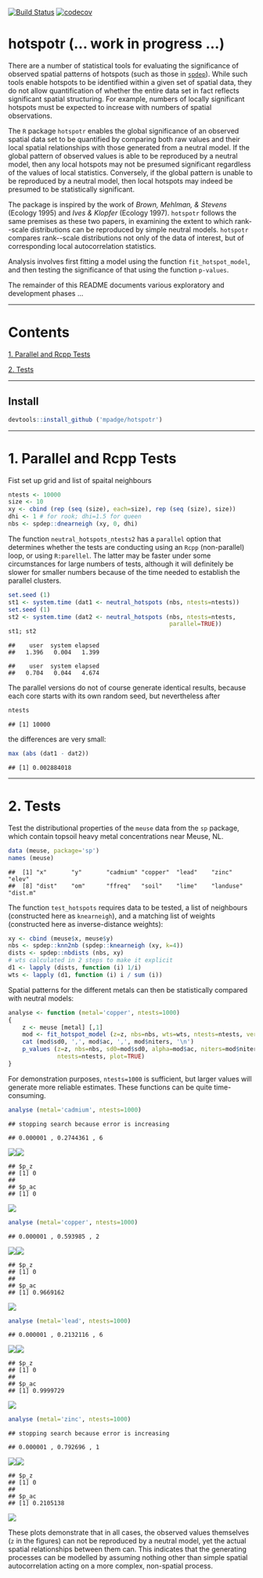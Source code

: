 [![Build Status](https://travis-ci.org/mpadge/hotspotr.svg?branch=master)](https://travis-ci.org/mpadge/hotspotr) [![codecov](https://codecov.io/gh/mpadge/hotspotr/branch/master/graph/badge.svg)](https://codecov.io/gh/mpadge/hotspotr)

hotspotr (... work in progress ...)
===================================

There are a number of statistical tools for evaluating the significance of observed spatial patterns of hotspots (such as those in [`spdep`](https://cran.r-project.org/package=spdep)). While such tools enable hotspots to be identified within a given set of spatial data, they do not allow quantification of whether the entire data set in fact reflects significant spatial structuring. For example, numbers of locally significant hotspots must be expected to increase with numbers of spatial observations.

The `R` package `hotspotr` enables the global significance of an observed spatial data set to be quantified by comparing both raw values and their local spatial relationships with those generated from a neutral model. If the global pattern of observed values is able to be reproduced by a neutral model, then any local hotspots may not be presumed significant regardless of the values of local statistics. Conversely, if the global pattern is unable to be reproduced by a neutral model, then local hotspots may indeed be presumed to be statistically significant.

The package is inspired by the work of *Brown, Mehlman, & Stevens* (Ecology 1995) and *Ives & Klopfer* (Ecology 1997). `hotspotr` follows the same premises as these two papers, in examining the extent to which rank--scale distributions can be reproduced by simple neutral models. `hotspotr` compares rank--scale distributions not only of the data of interest, but of corresponding local autocorrelation statistics.

Analysis involves first fitting a model using the function `fit_hotspot_model`, and then testing the significance of that using the function `p-values`.

The remainder of this README documents various exploratory and development phases ...

------------------------------------------------------------------------

Contents
========

[1. Parallel and Rcpp Tests](#1-parallel)

[2. Tests](#2-tests)

------------------------------------------------------------------------

Install
-------

``` r
devtools::install_github ('mpadge/hotspotr')
```

------------------------------------------------------------------------

<a name="1-parallel"></a>1. Parallel and Rcpp Tests
===================================================

Fist set up grid and list of spaital neighbours

``` r
ntests <- 10000
size <- 10
xy <- cbind (rep (seq (size), each=size), rep (seq (size), size))
dhi <- 1 # for rook; dhi=1.5 for queen
nbs <- spdep::dnearneigh (xy, 0, dhi)
```

The function `neutral_hotspots_ntests2` has a `parallel` option that determines whether the tests are conducting using an `Rcpp` (non-parallel) loop, or using `R:parellel`. The latter may be faster under some circumstances for large numbers of tests, although it will definitely be slower for smaller numbers because of the time needed to establish the parallel clusters.

``` r
set.seed (1)
st1 <- system.time (dat1 <- neutral_hotspots (nbs, ntests=ntests))
set.seed (1)
st2 <- system.time (dat2 <- neutral_hotspots (nbs, ntests=ntests,
                                              parallel=TRUE))
st1; st2
```

    ##    user  system elapsed 
    ##   1.396   0.004   1.399

    ##    user  system elapsed 
    ##   0.704   0.044   4.674

The parallel versions do not of course generate identical results, because each core starts with its own random seed, but nevertheless after

``` r
ntests
```

    ## [1] 10000

the differences are very small:

``` r
max (abs (dat1 - dat2))
```

    ## [1] 0.002884018

------------------------------------------------------------------------

<a name="2-tests"></a>2. Tests
==============================

Test the distributional properties of the `meuse` data from the `sp` package, which contain topsoil heavy metal concentrations near Meuse, NL.

``` r
data (meuse, package='sp')
names (meuse)
```

    ##  [1] "x"       "y"       "cadmium" "copper"  "lead"    "zinc"    "elev"   
    ##  [8] "dist"    "om"      "ffreq"   "soil"    "lime"    "landuse" "dist.m"

The function `test_hotspots` requires data to be tested, a list of neighbours (constructed here as `knearneigh`), and a matching list of weights (constructed here as inverse-distance weights):

``` r
xy <- cbind (meuse$x, meuse$y)
nbs <- spdep::knn2nb (spdep::knearneigh (xy, k=4))
dists <- spdep::nbdists (nbs, xy)
# wts calculated in 2 steps to make it explicit
d1 <- lapply (dists, function (i) 1/i)
wts <- lapply (d1, function (i) i / sum (i))
```

Spatial patterns for the different metals can then be statistically compared with neutral models:

``` r
analyse <- function (metal='copper', ntests=1000)
{
    z <- meuse [metal] [,1]
    mod <- fit_hotspot_model (z=z, nbs=nbs, wts=wts, ntests=ntests, verbose=FALSE)
    cat (mod$sd0, ',', mod$ac, ',', mod$niters, '\n')
    p_values (z=z, nbs=nbs, sd0=mod$sd0, alpha=mod$ac, niters=mod$niters,
              ntests=ntests, plot=TRUE)
}
```

For demonstration purposes, `ntests=1000` is sufficient, but larger values will generate more reliable estimates. These functions can be quite time-consuming.

``` r
analyse (metal='cadmium', ntests=1000)
```

    ## stopping search because error is increasing

    ## 0.000001 , 0.2744361 , 6

![](README_files/figure-markdown_github/meuse-cadmium-1.png)![](README_files/figure-markdown_github/meuse-cadmium-2.png)

    ## $p_z
    ## [1] 0
    ## 
    ## $p_ac
    ## [1] 0

![](fig/meuse-cadmium.png)

``` r
analyse (metal='copper', ntests=1000)
```

    ## 0.000001 , 0.593985 , 2

![](README_files/figure-markdown_github/meuse-copper-1.png)![](README_files/figure-markdown_github/meuse-copper-2.png)

    ## $p_z
    ## [1] 0
    ## 
    ## $p_ac
    ## [1] 0.9669162

![](fig/meuse-copper.png)

``` r
analyse (metal='lead', ntests=1000)
```

    ## 0.000001 , 0.2132116 , 6

![](README_files/figure-markdown_github/meuse-lead-1.png)![](README_files/figure-markdown_github/meuse-lead-2.png)

    ## $p_z
    ## [1] 0
    ## 
    ## $p_ac
    ## [1] 0.9999729

![](fig/meuse-lead.png)

``` r
analyse (metal='zinc', ntests=1000)
```

    ## stopping search because error is increasing

    ## 0.000001 , 0.792696 , 1

![](README_files/figure-markdown_github/meuse-zinc-1.png)![](README_files/figure-markdown_github/meuse-zinc-2.png)

    ## $p_z
    ## [1] 0
    ## 
    ## $p_ac
    ## [1] 0.2105138

![](fig/meuse-zinc.png)

These plots demonstrate that in all cases, the observed values themselves (`z` in the figures) can not be reproduced by a neutral model, yet the actual spatial relationships between them can. This indicates that the generating processes can be modelled by assuming nothing other than simple spatial autocorrelation acting on a more complex, non-spatial process.
